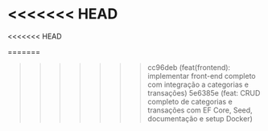 <<<<<<< HEAD
=======
<<<<<<< HEAD

=======
>>>>>>> cc96deb (feat(frontend): implementar front-end completo com integração a categorias e transações)
>>>>>>> 5e6385e (feat: CRUD completo de categorias e transações com EF Core, Seed, documentação e setup Docker)
